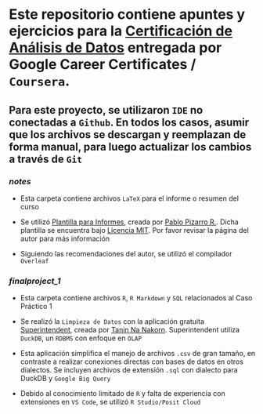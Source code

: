 # Este repositorio contiene apuntes y ejercicios para la [Certificación de Análisis de Datos](https://www.coursera.org/programs/analisis-de-datos-google-2024-3arim/professional-certificates/analisis-de-datos-de-google?collectionId=oQpfy) entregada por Google Career Certificates / `Coursera`.

## Para este proyecto, se utilizaron `IDE` no conectadas a `Github`. En todos los casos, asumir que los archivos se descargan y reemplazan de forma manual, para luego actualizar los cambios a través de `Git` 

### *notes*

* Esta carpeta contiene archivos `LaTeX` para el informe o resumen del curso

* Se utilizó [Plantilla para Informes](https://latex.ppizarror.com/informe), creada por [Pablo Pizarro R.](https://ppizarror.com). Dicha plantilla se encuentra bajo [Licencia MIT](https://opensource.org/licenses/MIT). Por favor revisar la página del autor para más información

* Siguiendo las recomendaciones del autor, se utilizó el compilador `Overleaf`

### *finalproject_1*

* Esta carpeta contiene archivos `R`, `R Markdown` y `SQL` relacionados al Caso Práctico 1

* Se realizó la `Limpieza de Datos` con la aplicación gratuita [Superintendent](https://superintendent.app/), creada por [Tanin Na Nakorn](https://github.com/tanin47). Superintendent utiliza `DuckDB`, un `RDBMS` con enfoque en `OLAP`

* Esta aplicación simplifica el manejo de archivos `.csv` de gran tamaño, en contraste a realizar conexiones directas con bases de datos en otros dialectos. Se incluyen archivos de extensión `.sql` con dialecto para DuckDB y `Google Big Query`

* Debido al conocimiento limitado de `R` y falta de experiencia con extensiones en `VS Code`, se utilizó `R Studio/Posit Cloud`
